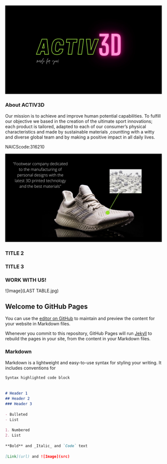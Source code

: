 ![Image](ACTIV3Dlogo.jpg)

### About ACTIV3D
Our mission is to achieve and improve human potential capabilities. To fulfill our objective we based in the creation of the ultimate sport innovations; each product is tailored, adapted to each of our consumer’s physical characteristics and made by sustainable materials ,countting with a witty and diverse global team and by making a positive impact in all daily lives.

NAICScode:316210

![Image](Zapatilla.jpg)

### TITLE 2



### TITLE 3




### WORK WITH US!
![Image](LAST TABLE.jpg)







## Welcome to GitHub Pages

You can use the [editor on GitHub](https://github.com/Ainhoa-Urtasun-UPNA/hohr-project-group-assignment-activ3d/edit/gh-pages/index.md) to maintain and preview the content for your website in Markdown files.

Whenever you commit to this repository, GitHub Pages will run [Jekyll](https://jekyllrb.com/) to rebuild the pages in your site, from the content in your Markdown files.

### Markdown

Markdown is a lightweight and easy-to-use syntax for styling your writing. It includes conventions for

```markdown
Syntax highlighted code block


# Header 1
## Header 2
### Header 3

- Bulleted
- List

1. Numbered
2. List

**Bold** and _Italic_ and `Code` text

[Link](url) and ![Image](src)
```

